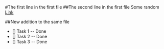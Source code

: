 #The first line in the first file
##The second line in the first file
Some random [Link](www.youtube.com)


##New addition to the same file
- [] Task 1 -- Done
- [] Task 2 -- Done
- [] Task 3 -- Done
